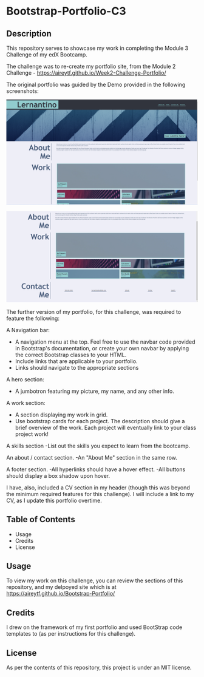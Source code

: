 # Bootstrap-Portfolio-C3

## Description

This repository serves to showcase my work in completing the Module 3 Challenge of my edX Bootcamp. 

The challenge was to re-create my portfolio site, from the Module 2 Challenge - https://aireytf.github.io/Week2-Challenge-Portfolio/

The original portfolio was guided by the Demo provided in the following screenshots:

![Demo1](/images/Screenshot1.png)

![Demo2](/images/Screenshot2.png)

The further version of my portfolio, for this challenge, was required to feature the following:

A Navigation bar:
- A navigation menu at the top. Feel free to use the navbar code provided in Bootstrap's documentation, or create your own navbar by applying the correct Bootstrap classes to your HTML.
- Include links that are applicable to your portfolio.
- Links should navigate to the appropriate sections

A hero section:
- A jumbotron featuring my picture, my name, and any other info.

A work section:
- A section displaying my work in grid.
- Use bootstrap cards for each project.
The description should give a brief overview of the work.
Each project will eventually link to your class project work!

A skills section
-List out the skills you expect to learn from the bootcamp.

An about / contact section.
-An "About Me" section in the same row.

A footer section.
-All hyperlinks should have a hover effect.
-All buttons should display a box shadow upon hover.


I have, also, included a CV section in my header (though this was beyond the minimum required features for this challenge). I will include a link to my CV, as I update this portfolio overtime. 

## Table of Contents 

- Usage
- Credits
- License

## Usage

To view my work on this challenge, you can review the sections of this repository, and my delpoyed site which is at https://aireytf.github.io/Bootstrap-Portfolio/

## Credits

I drew on the framework of my first portfolio and used BootStrap code templates to (as per instructions for this challenge).

## License

As per the contents of this repository, this project is under an MIT license.

